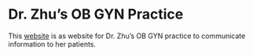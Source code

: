 # Dr. Zhu’s OB GYN Practice
This [website](https://livingprogram.github.io/zhu-obgyn/) is as website for Dr. Zhu’s OB GYN practice to communicate information to her patients.
